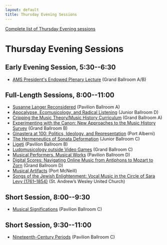 ```yaml
---
layout: default
title: Thursday Evening Sessions
---
```


[Complete list of Thursday Evening sessions](complete.html)

# Thursday Evening Sessions

## Early Evening Session, 5:30--6:30

- [AMS President's Endowed Plenary Lecture](ams-plenary-lecture.html) <span class="room">(Grand Ballroom A/B)</span>

## Full-Length Sessions, 8:00--11:00

- [Susanne Langer Reconsidered](susanne-langer-reconsidered.html) <span class="room">(Pavilion Ballroom A)</span>
- [Apocalypse, Ecomusicology, and Radical Listening](apocalypse-ecomusicology-and-radical-listening.html) <span class="room">(Junior Ballroom D)</span>
- [Cripping the Music Theory/Music History Curriculum](cripping-the-music-theorymusic-history-curriculum.html) <span class="room">(Grand Ballroom A)</span>
- [Experimenting with the Canon: New Approaches to the Music History Survey](experimenting-with-the-canon.html) <span class="room">(Grand Ballroom B)</span>
- [Ginastera at 100: Politics, Ideology, and Representation](ginastera-at-100.html) <span class="room">(Port Alberni)</span>
- [The Hermeneutics of Sonata Deformation](the-hermeneutics-of-sonata-deformation.html) <span class="room">(Junior Ballroom C)</span>
- [Ligeti](ligeti.html) <span class="room">(Pavilion Ballroom B)</span>
- [Ludomusicology outside Video Games](ludomusicology-outside-video-games.html) <span class="room">(Grand Ballroom C)</span>
- [Musical Performers, Musical Works](musical-performers-musical-works.html) <span class="room">(Pavilion Ballroom D)</span>
- [Digital Scores: Navigating Online Music from Antiphons to Mozart to Zorn](digital-scores.html) <span class="room">(Grand Ballroom D)</span>
- [Musical Artifacts](musical-artifacts.html) <span class="room">(Port McNeill)</span>
- [Songs of the Jewish Enlightenment: Vocal Music in the Circle of Sara Levy (1761–1854)](songs-of-the-jewish-enlightenment.html) <span class="room">(St. Andrew’s Wesley United Church)</span>

## Short Session, 8:00--9:30

- [Musical Significations](musical-significations.html) <span class="room">(Pavilion Ballroom C)</span>

## Short Session, 9:30--11:00

- [Nineteenth-Century Periods](nineteenth-century-periods.html) <span class="room">(Pavilion Ballroom C)</span>
